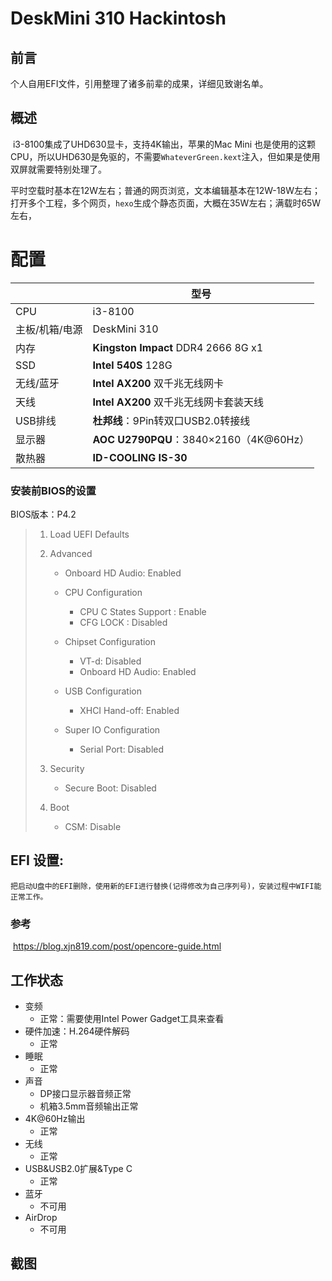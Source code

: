 # DeskMini 310 Hackintosh

## 前言

个人自用EFI文件，引用整理了诸多前辈的成果，详细见致谢名单。

## 概述

​		i3-8100集成了UHD630显卡，支持4K输出，苹果的Mac Mini 也是使用的这颗CPU，所以UHD630是免驱的，不需要`WhateverGreen.kext`注入，但如果是使用双屏就需要特别处理了。

​		平时空载时基本在12W左右；普通的网页浏览，文本编辑基本在12W-18W左右；打开多个工程，多个网页，`hexo`生成个静态页面，大概在35W左右；满载时65W左右，

# 配置

|                | 型号                                   |
| -------------- | -------------------------------------- |
| CPU            | i3-8100                                |
| 主板/机箱/电源 | DeskMini 310                           |
| 内存           | **Kingston Impact** DDR4 2666  8G x1   |
| SSD            | **Intel 540S** 128G                    |
| 无线/蓝牙      | **Intel AX200** 双千兆无线网卡         |
| 天线           | **Intel AX200** 双千兆无线网卡套装天线 |
| USB排线        | **杜邦线**：9Pin转双口USB2.0转接线     |
| 显示器         | **AOC U2790PQU**：3840×2160（4K@60Hz） |
| 散热器         | **ID-COOLING IS-30**                   |

### 安装前BIOS的设置

BIOS版本：P4.2

> 1. Load UEFI Defaults
>
> 2. Advanced
>
>    - Onboard HD Audio: Enabled
>
>    - CPU Configuration
>      - CPU C States Support : Enable
>      - CFG LOCK : Disabled
>
>    - Chipset Configuration
>      - VT-d: Disabled
>      - Onboard HD Audio: Enabled
>    - USB Configuration
>      - XHCI Hand-off: Enabled
>    - Super IO Configuration
>      - Serial Port: Disabled
>
> 3. Security
>
>    - Secure Boot: Disabled 
>
> 4. Boot
>
>    - CSM: Disable

## EFI 设置:

 	把启动U盘中的EFI删除，使用新的EFI进行替换(记得修改为自己序列号)，安装过程中WIFI能正常工作。

### 参考

​	https://blog.xjn819.com/post/opencore-guide.html

## 工作状态

- 变频
  - 正常：需要使用Intel Power Gadget工具来查看
- 硬件加速：H.264硬件解码
  - 正常
- 睡眠
  - 正常
- 声音
  - DP接口显示器音频正常
  - 机箱3.5mm音频输出正常
- 4K@60Hz输出
  - 正常
- 无线
  - 正常
- USB&USB2.0扩展&Type C
  - 正常
- 蓝牙
  - 不可用
- AirDrop
  - 不可用

## 截图

